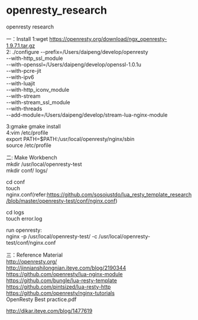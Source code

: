 # openresty_research
openresty research

一：Install
1:wget https://openresty.org/download/ngx_openresty-1.9.7.1.tar.gz</br>
2:
./configure --prefix=/Users/daipeng/develop/openresty \
--with-http_ssl_module \
--with-openssl=/Users/daipeng/develop/openssl-1.0.1u \
--with-pcre-jit \
--with-ipv6 \
--with-luajit \
--with-http_iconv_module \
--with-stream \
--with-stream_ssl_module \
--with-threads \
--add-module=/Users/daipeng/develop/stream-lua-nginx-module
	    

3:gmake gmake install</br>
4:vim /etc/profile  </br>
export PATH=$PATH:/usr/local/openresty/nginx/sbin</br>
source /etc/profile</br>



二: Make Workbench</br>
mkdir /usr/local/openresty-test</br>
mkdir conf/ logs/</br>

cd conf </br>
touch nginx.conf(refer:https://github.com/sosojustdo/lua_resty_template_research/blob/master/openresty-test/conf/nginx.conf)</br>

cd logs</br>
touch error.log</br>

run openresty:</br>
nginx -p /usr/local/openresty-test/ -c /usr/local/openresty-test/conf/nginx.conf</br>



三：Reference Material</br>
http://openresty.org/</br>
http://jinnianshilongnian.iteye.com/blog/2190344</br>
https://github.com/openresty/lua-nginx-module</br>
https://github.com/bungle/lua-resty-template</br>
https://github.com/pintsized/lua-resty-http</br>
https://github.com/openresty/nginx-tutorials</br>
OpenResty Best practice.pdf</br>

http://dikar.iteye.com/blog/1477619</br>








